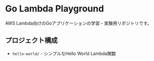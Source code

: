 # Go Lambda Playground

AWS Lambda向けのGoアプリケーションの学習・実験用リポジトリです。

## プロジェクト構成

- `hello-world/` - シンプルなHello World Lambda関数
